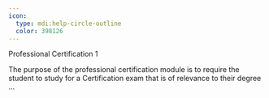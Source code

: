 ```yaml
---
icon:
  type: mdi:help-circle-outline
  color: 398126
---
```

Professional Certification 1

The purpose of the professional certification module is to require the student to study for a Certification exam that is of relevance to their degree  ... 

